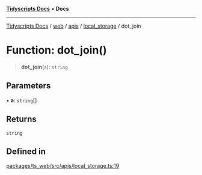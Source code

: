[**Tidyscripts Docs**](../../../../../../../README.md) • **Docs**

***

[Tidyscripts Docs](../../../../../../../globals.md) / [web](../../../../../README.md) / [apis](../../../README.md) / [local\_storage](../README.md) / dot\_join

# Function: dot\_join()

> **dot\_join**(`a`): `string`

## Parameters

• **a**: `string`[]

## Returns

`string`

## Defined in

[packages/ts\_web/src/apis/local\_storage.ts:19](https://github.com/sheunaluko/tidyscripts/blob/master/packages/ts_web/src/apis/local_storage.ts#L19)
